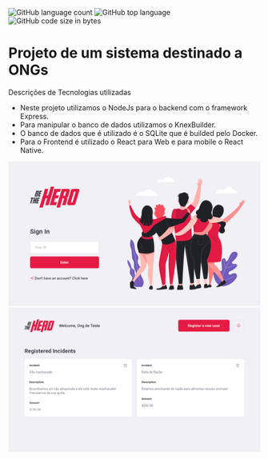 ![GitHub language count](https://img.shields.io/github/languages/count/mizaelMachado/appOng)
![GitHub top language](https://img.shields.io/github/languages/top/mizaelMachado/appOng)
![GitHub code size in bytes](https://img.shields.io/github/languages/code-size/mizaelMachado/appOng)

# Projeto de um sistema destinado a ONGs

Descrições de Tecnologias utilizadas
- Neste projeto utilizamos o NodeJs para o backend com o framework Express.
- Para manipular o banco de dados utilizamos o KnexBuilder.
- O banco de dados que é utilizado é o SQLite que é builded pelo Docker.
- Para o Frontend é utilizado o React para Web e para mobile o React Native.

<img src="./frontend/src/assets/login.png" />
<img src="./frontend/src/assets/register.png" />

